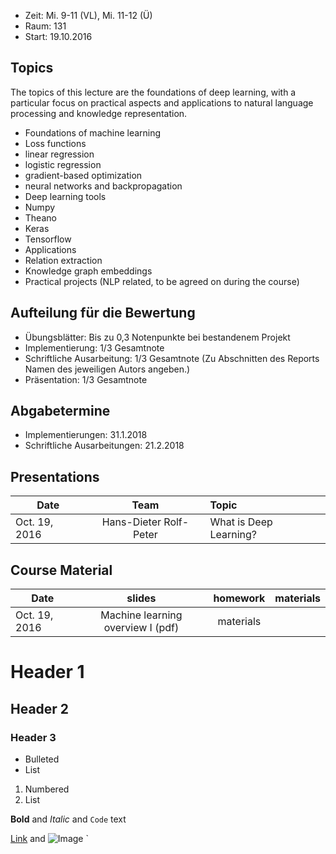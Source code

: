 - Zeit: Mi. 9-11 (VL), Mi. 11-12 (Ü)
- Raum: 131
- Start: 19.10.2016

## Topics

The topics of this lecture are the foundations of deep learning, with a particular focus on practical aspects and applications to natural language processing and knowledge representation.

- Foundations of machine learning
- Loss functions
- linear regression
- logistic regression
- gradient-based optimization
- neural networks and backpropagation
- Deep learning tools
- Numpy
- Theano
- Keras
- Tensorflow
- Applications
- Relation extraction
- Knowledge graph embeddings
- Practical projects (NLP related, to be agreed on during the course)


## Aufteilung für die Bewertung

- Übungsblätter: Bis zu 0,3 Notenpunkte bei bestandenem Projekt
- Implementierung: 1/3 Gesamtnote 
- Schriftliche Ausarbeitung: 1/3 Gesamtnote (Zu Abschnitten des Reports Namen des jeweiligen Autors angeben.)
- Präsentation: 1/3 Gesamtnote

## Abgabetermine
- Implementierungen: 31.1.2018
- Schriftliche Ausarbeitungen: 21.2.2018

## Presentations

| Date | Team | Topic |
|----------|:-------------:|:------|
| Oct. 19, 2016 | Hans-Dieter Rolf-Peter | What is Deep Learning? |

## Course Material

| Date | slides | homework | materials |
|----------|:-------------:|:------:|:-----------------------------------------------------|
| Oct. 19, 2016 | Machine learning overview I (pdf) | materials |
 



# Header 1
## Header 2
### Header 3

- Bulleted
- List

1. Numbered
2. List

**Bold** and _Italic_ and `Code` text

[Link](url) and ![Image](src)
`
